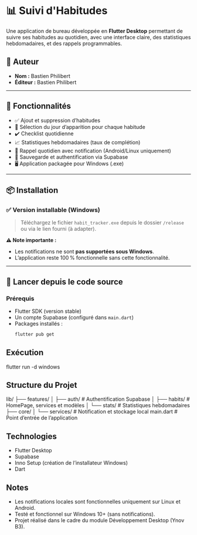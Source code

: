 # 📊 Suivi d'Habitudes

Une application de bureau développée en **Flutter Desktop** permettant de suivre ses habitudes au quotidien, avec une interface claire, des statistiques hebdomadaires, et des rappels programmables.

## 👤 Auteur
- **Nom :** Bastien Philibert
- **Éditeur :** Bastien Philibert

---

## 🚀 Fonctionnalités

- ✅ Ajout et suppression d’habitudes
- 📆 Sélection du jour d’apparition pour chaque habitude
- ✔️ Checklist quotidienne
- 📈 Statistiques hebdomadaires (taux de complétion)
- 🔔 Rappel quotidien avec notification (Android/Linux uniquement)
- 💾 Sauvegarde et authentification via Supabase
- 🖥️ Application packagée pour Windows (.exe)

---

## 📦 Installation

### ✅ Version installable (Windows)

> Téléchargez le fichier `habit_tracker.exe` depuis le dossier `/release` ou via le lien fourni (à adapter).

**⚠️ Note importante :**
- Les notifications ne sont **pas supportées sous Windows**.
- L’application reste 100 % fonctionnelle sans cette fonctionnalité.

---

## 🔧 Lancer depuis le code source

### Prérequis

- Flutter SDK (version stable)
- Un compte Supabase (configuré dans `main.dart`)
- Packages installés :
  ```bash
  flutter pub get

## Exécution

flutter run -d windows

## Structure du Projet

lib/
├── features/
│   ├── auth/              # Authentification Supabase
│   ├── habits/            # HomePage, services et modèles
│   └── stats/             # Statistiques hebdomadaires
├── core/
│   └── services/          # Notification et stockage local
main.dart                  # Point d’entrée de l’application

## Technologies

- Flutter Desktop
- Supabase
- Inno Setup (création de l’installateur Windows)
- Dart

## Notes

- Les notifications locales sont fonctionnelles uniquement sur Linux et Android.
- Testé et fonctionnel sur Windows 10+ (sans notifications).
- Projet réalisé dans le cadre du module Développement Desktop (Ynov B3).